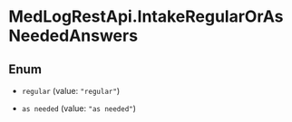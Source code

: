 # MedLogRestApi.IntakeRegularOrAsNeededAnswers

## Enum


* `regular` (value: `"regular"`)

* `as needed` (value: `"as needed"`)


